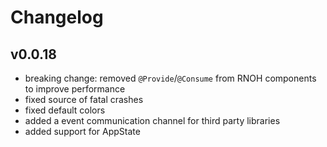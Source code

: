 # Changelog

## v0.0.18
- breaking change: removed `@Provide`/`@Consume` from RNOH components to improve performance
- fixed source of fatal crashes
- fixed default colors
- added a event communication channel for third party libraries
- added support for AppState
